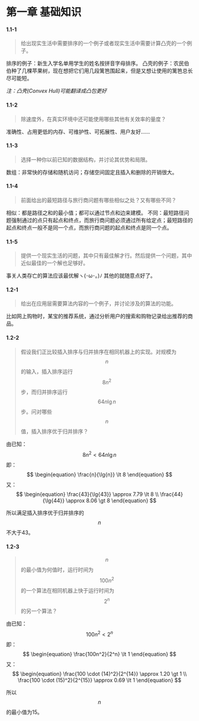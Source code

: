 # 第一章 基础知识

#### **1.1-1**
> 给出现实生活中需要排序的一个例子或者现实生活中需要计算凸壳的一个例子。

排序的例子：新生入学名单用学生的姓名按拼音字母排序。
凸壳的例子：农民伯伯种了几棵苹果树，现在想把它们用几段篱笆围起来，但是又想让使用的篱笆总长尽可能短。

_注：凸壳(Convex Hull)可能翻译成凸包更好_

#### **1.1-2**
> 除速度外，在真实环境中还可能使用哪些其他有关效率的量度？

准确性、占用更低的内存、可维护性、可拓展性、用户友好……

#### **1.1-3**
> 选择一种你以前已知的数据结构，并讨论其优势和局限。

数组：非常快的存储和随机访问；存储空间固定且插入和删除的开销很大。

#### **1.1-4**
> 前面给出的最短路径与旅行商问题有哪些相似之处？又有哪些不同？

相似：都是路径之和的最小值；都可以通过节点和边来建模。
不同：最短路径问题强制通过的点只有起点和终点，而旅行商问题必须通过所有给定点；最短路径的起点和终点一般不是同一个点，而旅行商问题的起点和终点是同一个点。

#### **1.1-5**
> 提供一个现实生活的问题，其中只有最佳解才行。然后提供一个问题，其中近似最佳的一个解也足够好。

事关人类存亡的算法应该最优解ヽ(･ω･｡)ﾉ 其他的就随意点好了。

#### **1.2-1**
> 给出在应用层需要算法内容的一个例子，并讨论涉及的算法的功能。

比如网上购物时，某宝的推荐系统，通过分析用户的搜索和购物记录给出推荐的商品。

#### **1.2-2**
> 假设我们正比较插入排序与归并排序在相同机器上的实现。对规模为$$n$$的输入，插入排序运行$$8n^2$$步，而归并排序运行$$64n\lg{n}$$步。问对哪些$$n$$值，插入排序优于归并排序？

由已知：
$$
\begin{equation}
8n^2 \lt 64n\lg{n}
\end{equation}
$$
即：
$$
\begin{equation}
\frac{n}{\lg{n}} \lt 8
\end{equation}
$$
又：
$$
\begin{equation}
\frac{43}{\lg{43}} \approx 7.79 \lt 8 \\
\frac{44}{\lg{44}} \approx 8.06 \gt 8
\end{equation}
$$

所以满足插入排序优于归并排序的$$n$$不大于43。

#### **1.2-3**
> $$n$$的最小值为何值时，运行时间为$$100n^2$$的一个算法在相同机器上快于运行时间为$$2^n$$的另一个算法？

由已知：
$$
\begin{equation}
100n^2 \lt 2^n
\end{equation}
$$
即：
$$
\begin{equation}
\frac{100n^2}{2^n} \lt 1
\end{equation}
$$
又：
$$
\begin{equation}
\frac{100 \cdot (14)^2}{2^{14}} \approx 1.20 \gt 1 \\
\frac{100 \cdot (15)^2}{2^{15}} \approx 0.69 \lt 1
\end{equation}
$$

所以$$n$$的最小值为15。











